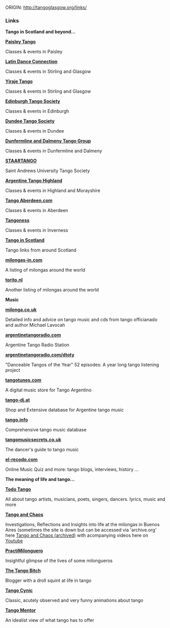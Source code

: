 ORIGIN: http://tangoglasgow.org/links/

### Links

**Tango in Scotland and beyond…**

[**Paisley Tango**](http://www.paisleytango.com/)

Classes & events in Paisley

[**Latin Dance Connection**](http://latindanceconnection.co.uk)

Classes & events in Stirling and Glasgow

[**Yiraje Tango**](https://www.yirajetango.com/)

Classes & events in Stirling and Glasgow

[**Edinburgh Tango Society**](http://edinburghtango.org.uk)

Classes & events in Edinburgh

**[Dundee Tango Society](https://www.facebook.com/groups/688472064519341/)**

Classes & events in Dundee

[**Dunfermline and Dalmeny Tango Group**](https://www.facebook.com/groups/156645831014483/)

Classes & events in Dunfermline and Dalmeny

[**STAARTANGO**](https://www.yourunion.net/activities/society/STARRTANGO/)

Saint Andrews University Tango Society

[**Argentine Tango Highland**](https://www.facebook.com/Argentinetangohighland/)

Classes & events in Highland and Morayshire

**[Tango Aberdeen.com](http://tangoaberdeen.com)**

Classes & events in Aberdeen

**[Tangoness](http://www.spanglefish.com/tangoness/)**

Classes & events in Inverness

**[Tango in Scotland](https://www.tangoinscotland.com/)**

Tango links from around Scotland

[**milongas-in.com**](http://milongas-in.com)

A listing of milongas around the world

[**torito.nl**](https://www.torito.nl/)

Another listing of milongas around the world

**Music**

**[milonga.co.uk](http://milonga.co.uk)**

Detailed info and advice on tango music and cds from tango officianado and author Michael Lavocah

**[argentinetangoradio.com](http://argentinetangoradio.com)**

Argentine Tango Radio Station

**[argentinetangoradio.com/dtoty](http://argentinetangoradio.com/dtoty)**

"Danceable Tangos of the Year" 52 episodes: A year long tango listening project

[**tangotunes.com**](http://tangotunes.com)

A digital music store for Tango Argentino

[**tango-dj.at**](http://tango-dj.at)

Shop and Extensive database for Argentine tango music

[**tango.info**](http://tango.info)

Comprehensive tango music database

[**tangomusicsecrets.co.uk**](http://tangomusicsecrets.co.uk)

The dancer's guide to tango music

[**el-recodo.com**](http://el-recodo.com)

Online Music Quiz and more: tango blogs, interviews, history ...

**The meaning of life and tango…**

[**Todo Tango**](http://www.todotango.com/english/)

All about tango artists, musicians, poets, singers, dancers. lyrics, music and more

**[Tango and Chaos](https://www.tangoandchaos.org/)**

Investigations, Reflections and Insights into life at the milongas in Buenos Aires (sometimes the site is down but can be accessed via 'archive.org' here [Tango and Chaos (archived)](https://web.archive.org/web/20180213113810/http://www.tangoandchaos.org:80/index.htm) with acompanying videos here on [Youtube](https://www.youtube.com/playlist?list=PL-EHlaRSrDCdujbMJh3WSsUte8FAj27c3)

[**PractiMilonguero**](https://www.youtube.com/user/PractiMilongueros/videos)

Insightful glimpse of the lives of some milongueros

[**The Tango Bitch**](http://thetangobitch.wordpress.com)

Blogger with a droll squint at life in tango

[**Tango Cynic**](https://www.youtube.com/user/tangocynic/videos)

Classic, acutely observed and very funny animations about tango

[**Tango Mentor**](http://tangomentor.com/blog)

An idealist view of what tango has to offer